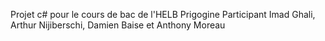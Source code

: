 Projet c# pour le cours de bac  de l'HELB Prigogine 
Participant Imad Ghali, Arthur Nijiberschi, Damien Baise et Anthony Moreau 
